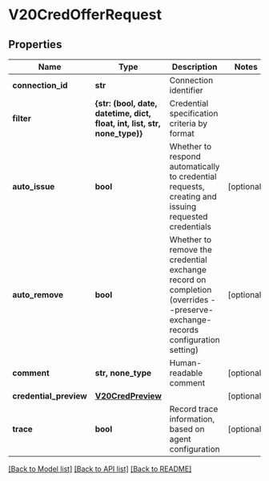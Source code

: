 # V20CredOfferRequest


## Properties
Name | Type | Description | Notes
------------ | ------------- | ------------- | -------------
**connection_id** | **str** | Connection identifier | 
**filter** | **{str: (bool, date, datetime, dict, float, int, list, str, none_type)}** | Credential specification criteria by format | 
**auto_issue** | **bool** | Whether to respond automatically to credential requests, creating and issuing requested credentials | [optional] 
**auto_remove** | **bool** | Whether to remove the credential exchange record on completion (overrides --preserve-exchange-records configuration setting) | [optional] 
**comment** | **str, none_type** | Human-readable comment | [optional] 
**credential_preview** | [**V20CredPreview**](V20CredPreview.md) |  | [optional] 
**trace** | **bool** | Record trace information, based on agent configuration | [optional] 

[[Back to Model list]](../README.md#documentation-for-models) [[Back to API list]](../README.md#documentation-for-api-endpoints) [[Back to README]](../README.md)


